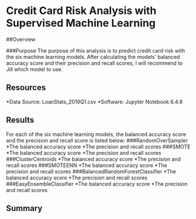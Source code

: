 # Credit Card Risk Analysis with Supervised Machine Learning
##Overview

###Purpose
The purpose of this analysis is to predict credit card risk with the six machine learning models. After calculating the models' balanced accuracy score and their precision and recall scores, I will recommend to Jill which model to use.
## Resources
*Data Source: LoanStats_2019Q1.csv
*Software: Jupyter Notebook 6.4.8
## Results
For each of the six machine learning models, the balanced accuracy score and the precision and recall score is listed below:
  ###RandomOverSampler
  *The balanced accuracy score
  *The precision and recall scores
  ###SMOTE
  *The balanced accuracy score
  *The precision and recall scores
  ###ClusterCentroids
  *The balanced accuracy score
  *The precision and recall scores
  ###SMOTEENN
  *The balanced accuracy score
  *The precision and recall scores
  ###BalancedRandomForestClassifier
  *The balanced accuracy score
  *The precision and recall scores
  ###EasyEnsembleClassifier
  *The balanced accuracy score
  *The precision and recall scores
## Summary
